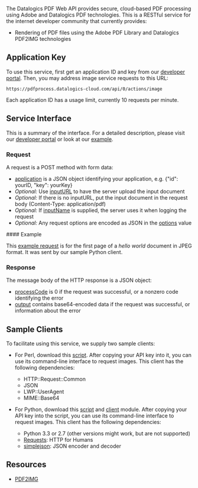 The Datalogics PDF Web API provides secure, cloud-based PDF processing using
Adobe and Datalogics PDF technologies. This is a RESTful service for the
internet developer community that currently provides:

* Rendering of PDF files using the Adobe PDF Library and Datalogics PDF2IMG
technologies

## Application Key

To use this service, first get an application ID and key from our
[developer portal](http://api.datalogics-cloud.com/).
Then, you may address image service requests to this URL:

    https://pdfprocess.datalogics-cloud.com/api/0/actions/image

Each application ID has a usage limit, currently 10 requests per minute.

## Service Interface

This is a summary of the interface. For a detailed description, please visit our
<a href="https://api.datalogics-cloud.com/docs">developer portal</a>
or look at our [example](#example).

### Request

A request is a POST method with form data:

* [application](https://api.datalogics-cloud.com/docs#application) is a JSON object identifying your application, e.g. {"id": yourID, "key": yourKey}
* _Optional:_ Use [inputURL](https://api.datalogics-cloud.com/docs#inputURL) to have the server upload the input document
* _Optional:_ If there is no inputURL, put the input document in the request body (Content-Type: application/pdf)
* _Optional:_ If [inputName](https://api.datalogics-cloud.com/docs#inputName) is supplied, the server uses it when logging the request
* _Optional:_ Any request options are encoded as JSON in the [options](https://api.datalogics-cloud.com/docs#options) value

<a name="example"/>
#### Example

This [example request](examples/POST.txt) is for the first page of a _hello world_ document in JPEG format. It was sent by our sample Python client.

### Response

The message body of the HTTP response is a JSON object:

* [processCode](https://api.datalogics-cloud.com/docs#processCode) is 0 if the request was successful, or a nonzero code identifying the error
* [output](https://api.datalogics-cloud.com/docs#output) contains base64-encoded data if the request was successful, or information about the error

## Sample Clients

To facilitate using this service, we supply two sample clients:

* For Perl, download this [script](examples/pdf2img.pl). After copying your API key into it, you can use its command-line interface to request images. This client has the following dependencies:
    * HTTP::Request::Common
    * JSON
    * LWP::UserAgent
    * MIME::Base64

* For Python, download this [script](pdf2img_8py_source.html) and [client](pdfclient_8py_source.html) module. After copying your API key into the script, you can use its command-line interface to request images. This client has the following dependencies:
    * Python 3.3 or 2.7 (other versions might work, but are not supported)
    * [Requests](http://docs.python-requests.org/en/latest/): HTTP for Humans
    * [simplejson](http://simplejson.readthedocs.org/en/latest/): JSON encoder and decoder

## Resources

* [PDF2IMG](http://www.datalogics.com/products/pdf2img/index.asp)

